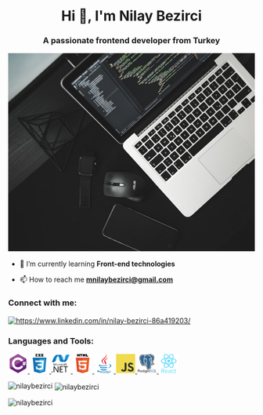 <h1 align="center">Hi 👋, I'm Nilay Bezirci</h1>
<h3 align="center">A passionate frontend developer from Turkey</h3>

<p align="left"> <img src="pxfuel.jpg" alt="nilaybezirci" /> </p>

- 🌱 I’m currently learning **Front-end technologies**

- 📫 How to reach me **mnilaybezirci@gmail.com**

<h3 align="left">Connect with me:</h3>
<p align="left">
<a href="https://www.linkedin.com/in/nilay-bezirci-86a419203/" target="blank"><img align="center" src="https://raw.githubusercontent.com/rahuldkjain/github-profile-readme-generator/master/src/images/icons/Social/linked-in-alt.svg" alt="https://www.linkedin.com/in/nilay-bezirci-86a419203/" height="30" width="40" /></a>
</p>

<h3 align="left">Languages and Tools:</h3>
<p align="left"> <a href="https://www.w3schools.com/cs/" target="_blank" rel="noreferrer"> <img src="https://raw.githubusercontent.com/devicons/devicon/master/icons/csharp/csharp-original.svg" alt="csharp" width="40" height="40"/> </a> <a href="https://www.w3schools.com/css/" target="_blank" rel="noreferrer"> <img src="https://raw.githubusercontent.com/devicons/devicon/master/icons/css3/css3-original-wordmark.svg" alt="css3" width="40" height="40"/> </a> <a href="https://dotnet.microsoft.com/" target="_blank" rel="noreferrer"> <img src="https://raw.githubusercontent.com/devicons/devicon/master/icons/dot-net/dot-net-original-wordmark.svg" alt="dotnet" width="40" height="40"/> </a> <a href="https://www.w3.org/html/" target="_blank" rel="noreferrer"> <img src="https://raw.githubusercontent.com/devicons/devicon/master/icons/html5/html5-original-wordmark.svg" alt="html5" width="40" height="40"/> </a> <a href="https://www.java.com" target="_blank" rel="noreferrer"> <img src="https://raw.githubusercontent.com/devicons/devicon/master/icons/java/java-original.svg" alt="java" width="40" height="40"/> </a> <a href="https://developer.mozilla.org/en-US/docs/Web/JavaScript" target="_blank" rel="noreferrer"> <img src="https://raw.githubusercontent.com/devicons/devicon/master/icons/javascript/javascript-original.svg" alt="javascript" width="40" height="40"/> </a> <a href="https://www.postgresql.org" target="_blank" rel="noreferrer"> <img src="https://raw.githubusercontent.com/devicons/devicon/master/icons/postgresql/postgresql-original-wordmark.svg" alt="postgresql" width="40" height="40"/> </a> <a href="https://reactjs.org/" target="_blank" rel="noreferrer"> <img src="https://raw.githubusercontent.com/devicons/devicon/master/icons/react/react-original-wordmark.svg" alt="react" width="40" height="40"/> </a> </p>

<p><img align="left" src="https://github-readme-stats.vercel.app/api/top-langs?username=nilaybezirci&show_icons=true&locale=en&layout=compact" alt="nilaybezirci" /></p>

<p>&nbsp;<img align="center" src="https://github-readme-stats.vercel.app/api?username=nilaybezirci&show_icons=true&locale=en" alt="nilaybezirci" /></p>

<p><img align="center" src="https://github-readme-streak-stats.herokuapp.com/?user=nilaybezirci&" alt="nilaybezirci" /></p>
